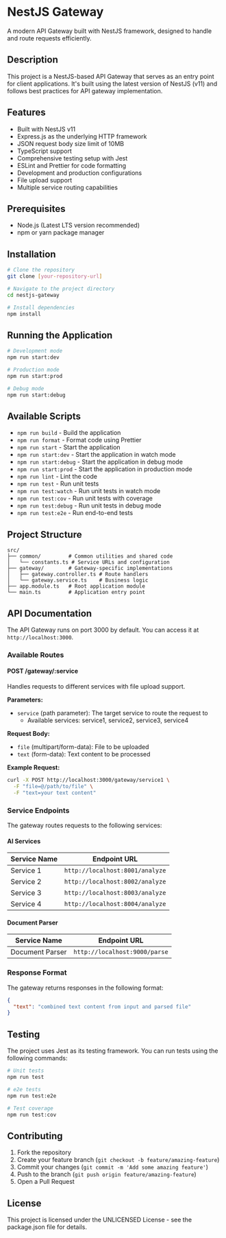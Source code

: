 # NestJS Gateway

A modern API Gateway built with NestJS framework, designed to handle and route requests efficiently.

## Description

This project is a NestJS-based API Gateway that serves as an entry point for client applications. It's built using the latest version of NestJS (v11) and follows best practices for API gateway implementation.

## Features

- Built with NestJS v11
- Express.js as the underlying HTTP framework
- JSON request body size limit of 10MB
- TypeScript support
- Comprehensive testing setup with Jest
- ESLint and Prettier for code formatting
- Development and production configurations
- File upload support
- Multiple service routing capabilities

## Prerequisites

- Node.js (Latest LTS version recommended)
- npm or yarn package manager

## Installation

```bash
# Clone the repository
git clone [your-repository-url]

# Navigate to the project directory
cd nestjs-gateway

# Install dependencies
npm install
```

## Running the Application

```bash
# Development mode
npm run start:dev

# Production mode
npm run start:prod

# Debug mode
npm run start:debug
```

## Available Scripts

- `npm run build` - Build the application
- `npm run format` - Format code using Prettier
- `npm run start` - Start the application
- `npm run start:dev` - Start the application in watch mode
- `npm run start:debug` - Start the application in debug mode
- `npm run start:prod` - Start the application in production mode
- `npm run lint` - Lint the code
- `npm run test` - Run unit tests
- `npm run test:watch` - Run unit tests in watch mode
- `npm run test:cov` - Run unit tests with coverage
- `npm run test:debug` - Run unit tests in debug mode
- `npm run test:e2e` - Run end-to-end tests

## Project Structure

```
src/
├── common/         # Common utilities and shared code
│   └── constants.ts # Service URLs and configuration
├── gateway/        # Gateway-specific implementations
│   ├── gateway.controller.ts # Route handlers
│   └── gateway.service.ts    # Business logic
├── app.module.ts   # Root application module
└── main.ts         # Application entry point
```

## API Documentation

The API Gateway runs on port 3000 by default. You can access it at `http://localhost:3000`.

### Available Routes

#### POST /gateway/:service
Handles requests to different services with file upload support.

**Parameters:**
- `service` (path parameter): The target service to route the request to
  - Available services: service1, service2, service3, service4

**Request Body:**
- `file` (multipart/form-data): File to be uploaded
- `text` (form-data): Text content to be processed

**Example Request:**
```bash
curl -X POST http://localhost:3000/gateway/service1 \
  -F "file=@/path/to/file" \
  -F "text=your text content"
```

### Service Endpoints

The gateway routes requests to the following services:

#### AI Services
| Service Name | Endpoint URL |
|--------------|--------------|
| Service 1    | `http://localhost:8001/analyze` |
| Service 2    | `http://localhost:8002/analyze` |
| Service 3    | `http://localhost:8003/analyze` |
| Service 4    | `http://localhost:8004/analyze` |

#### Document Parser
| Service Name | Endpoint URL |
|--------------|--------------|
| Document Parser | `http://localhost:9000/parse` |

### Response Format

The gateway returns responses in the following format:

```json
{
  "text": "combined text content from input and parsed file"
}
```

## Testing

The project uses Jest as its testing framework. You can run tests using the following commands:

```bash
# Unit tests
npm run test

# e2e tests
npm run test:e2e

# Test coverage
npm run test:cov
```

## Contributing

1. Fork the repository
2. Create your feature branch (`git checkout -b feature/amazing-feature`)
3. Commit your changes (`git commit -m 'Add some amazing feature'`)
4. Push to the branch (`git push origin feature/amazing-feature`)
5. Open a Pull Request

## License

This project is licensed under the UNLICENSED License - see the package.json file for details.
